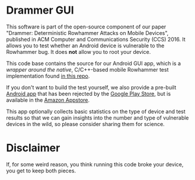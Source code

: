 # Drammer GUI
This software is part of the open-source component of our paper "Drammer: Deterministic
Rowhammer Attacks on Mobile Devices", published in ACM Computer and
Communications Security (CCS) 2016. It allows you to test whether an Android
device is vulnerable to the Rowhammer bug. It does **not** allow you to root
your device.

This code base contains the source for our Android GUI app, which is a *wrapper around the native*, C/C++-based mobile Rowhammer
test implementation found [in this repo](https://github.com/vusec/drammer).

If you don't want to build the test yourself, we also provide a pre-built
[Android app](https://vvdveen.com/drammer/drammer.apk) that has been rejected by the 
[Google Play Store](https://play.google.com/store/apps/details?id=org.iseclab.drammer), but is available in the [Amazon Appstore](https://www.amazon.com/International-Secure-Systems-Lab-Rowhammer/dp/B01NB1JWEN/).

This app optionally collects basic statistics on the type of device and test
results so that we can gain insights into the number and type of vulnerable
devices in the wild, so please consider sharing them for science.

# Disclaimer 
If, for some weird reason, you think running this code broke your device, you
get to keep both pieces.

